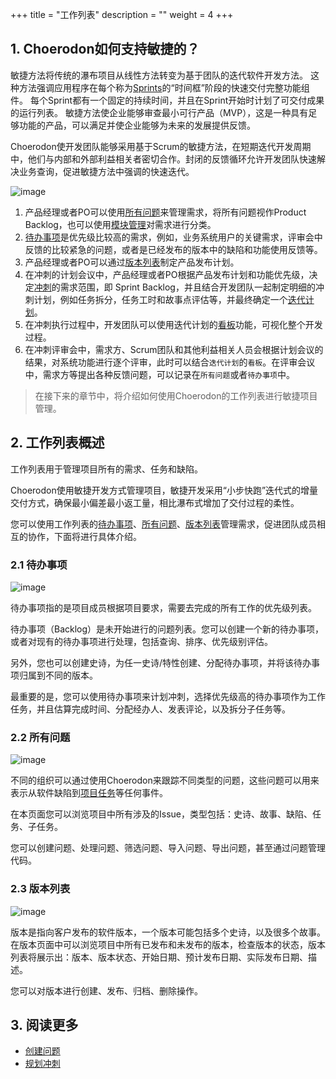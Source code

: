+++
title = "工作列表"
description = ""
weight = 4
+++

## 1. Choerodon如何支持敏捷的？

敏捷方法将传统的瀑布项目从线性方法转变为基于团队的迭代软件开发方法。 这种方法强调应用程序在每个称为[Sprints](.../sprint)的“时间框”阶段的快速交付完整功能组件。 每个Sprint都有一个固定的持续时间，并且在Sprint开始时计划了可交付成果的运行列表。 敏捷方法使企业能够审查最小可行产品（MVP），这是一种具有足够功能的产品，可以满足并使企业能够为未来的发展提供反馈。

Choerodon使开发团队能够采用基于Scrum的敏捷方法，在短期迭代开发周期中，他们与内部和外部利益相关者密切合作。封闭的反馈循环允许开发团队快速解决业务查询，促进敏捷方法中强调的快速迭代。

![image](/docs/user-guide/cooperation/work-lists/image/work-list-00.png)

1. 产品经理或者PO可以使用[所有问题](./problem)来管理需求，将所有问题视作Product Backlog，也可以使用[模块管理](../../settings/questions)对需求进行分类。
2. [待办事项](../work-lists)是优先级比较高的需求，例如，业务系统用户的关键需求，评审会中反馈的比较紧急的问题，或者是已经发布的版本中的缺陷和功能使用反馈等。
3. 产品经理或者PO可以通过[版本列表](../work-lists)制定产品发布计划。
4. 在冲刺的计划会议中，产品经理或者PO根据产品发布计划和功能优先级，决定[冲刺](./sprint)的需求范围，即 Sprint Backlog，并且结合开发团队一起制定明细的冲刺计划，例如任务拆分，任务工时和故事点评估等，并最终确定一个[迭代计划](../iteration-plan)。
5. 在冲刺执行过程中，开发团队可以使用迭代计划的[看板](../iteration-plan/whatisboard)功能，可视化整个开发过程。
6. 在冲刺评审会中，需求方、Scrum团队和其他利益相关人员会根据计划会议的结果，对系统功能进行逐个评审，此时可以结合`迭代计划`的`看板`。在评审会议中，需求方等提出各种反馈问题，可以记录在`所有问题`或者`待办事项`中。

> 在接下来的章节中，将介绍如何使用Choerodon的工作列表进行敏捷项目管理。

## 2. 工作列表概述

工作列表用于管理项目所有的需求、任务和缺陷。

Choerodon使用敏捷开发方式管理项目，敏捷开发采用“小步快跑”迭代式的增量交付方式，确保最小偏差最小返工量，相比瀑布式增加了交付过程的柔性。

您可以使用工作列表的[待办事项](../work-lists)、[所有问题](./problem)、[版本列表](../work-lists)管理需求，促进团队成员相互的协作，下面将进行具体介绍。


### 2.1 待办事项
![image](/docs/user-guide/cooperation/work-lists/image/work-list-01.png)

待办事项指的是项目成员根据项目要求，需要去完成的所有工作的优先级列表。

待办事项（Backlog）是未开始进行的问题列表。您可以创建一个新的待办事项，或者对现有的待办事项进行处理，包括查询、排序、优先级别评估。

另外，您也可以创建史诗，为任一史诗/特性创建、分配待办事项，并将该待办事项归属到不同的版本。

最重要的是，您可以使用待办事项来计划冲刺，选择优先级高的待办事项作为工作任务，并且估算完成时间、分配经办人、发表评论，以及拆分子任务等。

### 2.2 所有问题
 
![image](/docs/user-guide/cooperation/work-lists/image/work-list-02.png)

不同的组织可以通过使用Choerodon来跟踪不同类型的问题，这些问题可以用来表示从软件缺陷到[项目任务](./problem)等任何事件。

在本页面您可以浏览项目中所有涉及的Issue，类型包括：史诗、故事、缺陷、任务、子任务。

您可以创建问题、处理问题、筛选问题、导入问题、导出问题，甚至通过问题管理代码。


### 2.3 版本列表
![image](/docs/user-guide/cooperation/work-lists/image/work-list-03.png) 

版本是指向客户发布的软件版本，一个版本可能包括多个史诗，以及很多个故事。在版本页面中可以浏览项目中所有已发布和未发布的版本，检查版本的状态，版本列表将展示出：版本、版本状态、开始日期、预计发布日期、实际发布日期、描述。

您可以对版本进行创建、发布、归档、删除操作。

## 3. 阅读更多

- [创建问题](./problem)
- [规划冲刺](./plan-sprint)




